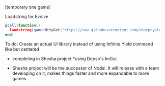 [temporary one game]

Loadstring for Evolve
```lua
pcall(function()
  loadstring(game:HttpGet("https://raw.githubusercontent.com/sharpcystals-github342/TheNodalProject/main/Games/evolve.lua"))()
end)
```

To do: Create an actual UI library instead of using Infinite Yield command like but centered
- completing in Shesha project *using Depso's ImGui

- Shesha project will be the successor of Nodal. It will release with a team developing on it, makes things faster and more expandable to more games.
